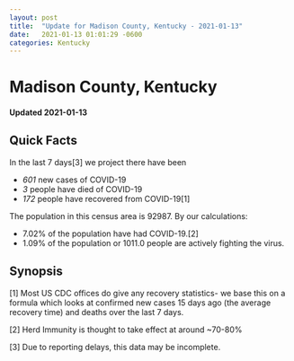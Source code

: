 ```yaml
---
layout: post
title:  "Update for Madison County, Kentucky - 2021-01-13"
date:   2021-01-13 01:01:29 -0600
categories: Kentucky
---
```


# Madison County, Kentucky
#### Updated 2021-01-13

## Quick Facts

In the last 7 days[3] we project there have been
- *601* new cases of COVID-19
- *3* people have died of COVID-19
- *172* people have recovered from COVID-19[1]

The population in this census area is 92987. By our calculations:
- 7.02% of the population have had COVID-19.[2]
- 1.09% of the population or 1011.0 people are actively fighting the virus.

## Synopsis




[1] Most US CDC offices do give any recovery statistics- we base this on a formula which looks at confirmed new cases
15 days ago (the average recovery time) and deaths over the last 7 days.

[2] Herd Immunity is thought to take effect at around ~70-80%

[3] Due to reporting delays, this data may be incomplete.
 
    
